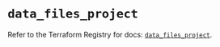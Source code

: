 # `data_files_project`

Refer to the Terraform Registry for docs: [`data_files_project`](https://registry.terraform.io/providers/files-com/files/0.1.365/docs/data-sources/project).
